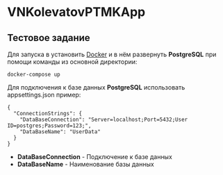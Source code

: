 # VNKolevatovPTMKApp
## Тестовое задание

Для запуска в установить [Docker](https://www.docker.com/) и в нём развернуть **PostgreSQL** при помощи команды из основной директории:
```
docker-compose up
```
Для подключения к базе данных **PostgreSQL** использовать appsettings.json пример:
```
{
  "ConnectionStrings": {
    "DataBaseConnection": "Server=localhost;Port=5432;User ID=postgres;Password=123;",
    "DataBaseName": "UserData"
  }
}
```
* **DataBaseConnection** - Подключение к базе данных
* **DataBaseName** - Наименование базы данных
